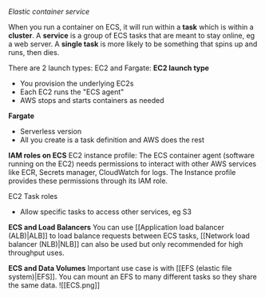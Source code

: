 *Elastic container service*

When you run a container on ECS, it will run within a **task** which is within a **cluster**.
A **service** is a group of ECS tasks that are meant to stay online, eg a web server.
A **single task** is more likely to be something that spins up and runs, then dies.

There are 2 launch types: EC2 and Fargate:
**EC2 launch type**
- You provision the underlying EC2s
- Each EC2 runs the "ECS agent"
- AWS stops and starts containers as needed

**Fargate**
- Serverless version
- All you create is a task definition and AWS does the rest


**IAM roles on ECS**
EC2 instance profile:
The ECS container agent (software running on the EC2) needs permissions to interact with other AWS services like ECR, Secrets manager, CloudWatch for logs. The Instance profile provides these permissions through its IAM role.

EC2 Task roles
- Allow specific tasks to access other services, eg S3


**ECS and Load Balancers**
You can use [[Application load balancer (ALB)|ALB]] to load balance requests between ECS tasks, [[Network load balancer (NLB)|NLB]] can also be used but only recommended for high throughput uses.

**ECS and Data Volumes**
Important use case is with [[EFS (elastic file system)|EFS]]. You can mount an EFS to many different tasks so they share the same data.
![[ECS.png]]